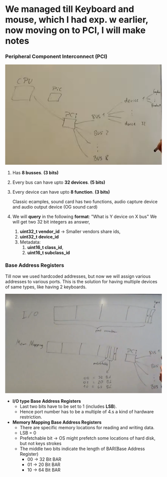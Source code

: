 # We managed till Keyboard and mouse, which I had exp. w earlier, now moving on to PCI, I will make notes

### Peripheral Component Interconnect (PCI)

![1739809015821](image/notes/1739809015821.png)

1. Has **8 busses**. **(3 bits)**
2. Every bus can have upto **32 devices**. **(5 bits)**
3. Every device can have upto **8 function**. **(3 bits)**

   Classic ecamples, sound card has two functions, audio capture device and audio output device (OG sound card)
4. We will **query** in the following **format**:
   "What is Y device on X bus"
   We will get two 32 bit integers as answer,

   1. **uint32_t vendor_id** -> Smaller vendors share ids,
   2. **uint32_t device_id**
   3. Metadata:
      1. **uint16_t class_id**,
      2. **uint16_t subclass_id**

### Base Address Registers

Till now we used hardcoded addresses, but now we will assign various addresses to various ports.
This is the solution for having multiple devices of same types, like having 2 keyboards.

![1739899152732](image/notes/1739899152732.png)

* **I/O type Base Address Registers**
  * Last two bits have to be set to 1 (includes **LSB**).
  * Hence port number has to be a multiple of 4.s a kind of hardware restriction.
* **Memory Mapping Base Address Registers**
  * There are specific memory locations for reading and writing data.
  * LSB = 0
  * Prefetchable bit -> OS might prefetch some locations of hard disk, but not keys strokes
  * The middle two bits indicate the length of BAR(Base Address Register)
    * 00 -> 32 Bit BAR
    * 01 -> 20 Bit BAR
    * 10 -> 64 Bit BAR
